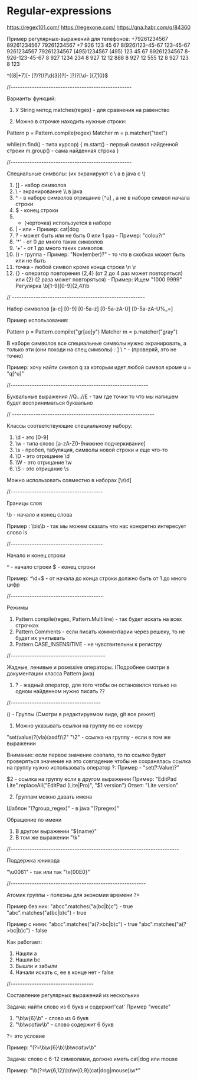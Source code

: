# Regular-expressions

https://regex101.com/
https://regexone.com/
https://qna.habr.com/q/84360

Пример регулярных-выражений для телефонов:
+79261234567
89261234567
79261234567
+7 926 123 45 67
8(926)123-45-67
123-45-67
9261234567
79261234567
(495)1234567
(495) 123 45 67
89261234567
8-926-123-45-67
8 927 1234 234
8 927 12 12 888
8 927 12 555 12
8 927 123 8 123

^((8|\+7)[\- ]?)?(\(?\d{3}\)?[\- ]?)?[\d\- ]{7,10}$

//---------------------------------------------------

Варианты функций:

1) У String метод matches(regex) - для сравнения на равенство

2) Можно в строчке находить нужные строки:

Pattern p = Pattern.compile(regex)
Matcher m = p.matcher("text")

while(m.find() - типа курсор) {
  m.start() - первый символ найденной строки
  m.group() - сама найденная строка
}

//---------------------------------------------------

Специальные символы: (их экранируют с \ а в java c \\)

1) [] - набор символов
2) \ - экранирование \\\\ в java
3) ^ - в наборе символов отрицание [\^u] , а не в наборе символ начала строки
4) $ - конец строки
5) - (черточка) используется в наборе
6) | - или - Пример: cat|dog
7) ? - может быть или не быть 0 или 1 раз - Пример: "colou?r"
8) '*' - от 0 до много таких символов
9) '+' - от 1 до много таких символов
10) () - группа - Пример: "Nov(ember)?" - то что в скобках может быть или не быть
11) точка - любой символ кроме конца строки \n \r
12) {} - оператор повторения {2,4} (от 2 до 4 раз может повторяться) или {2} (2 раза может повторяться) - Пример: Ищем "1000 9999" Регулярка \\b[1-9][0-9]{2,4}\\b

// --------------------------------------------------------

Набор символов
[a-c] [0-9] [0-5a-z] [0-5a-zA-U] [0-5a-zA-U%_=]

Пример использования:

Pattern p = Pattern.compile("gr[ae]y")
Matcher m = p.matcher("gray")

В наборе символов все специальные символы нужно экранировать, а только эти (они походи на спец символы) : ] \ ^ - (проверяй, это не точно)

Пример: хочу найти символ q за которым идет любой символ кроме u = "q[^u]"

//---------------------------------------------------------- 

Буквальные выражения
//Q...//E - там где точки то что мы напишем будет восприниматься буквально

// ------------------------------------------------------------

Классы соответствующие специальному набору:

1) \d - это [0-9]
2) \w - типа слово [a-zA-Z0-9нижнее подчеркивание]
3) \s - пробел, табуляция, символы новой строки и еще что-то
4) \D - это отрицание \d
5) \W - это отрицание \w
6) \S - это отрицание \s

Можно использовать совместно в наборах [\\s\\d]

//---------------------------------------

Границы слов

\b - начало и конец слова

Пример : \bis\b - так мы можем сказать что нас конкретно интересует слово is

//---------------------------------------

Начало и конец строки

^ - начало строки $ - конец строки

Пример: ^\\d+$ - от начала до конца строки должно быть от 1 до много цифр

//---------------------------------------

Режимы

1) Pattern.compile(regex, Pattern.Multiline) - так будет искать на всех строчках
2) Pattern.Comments - если писать комментарии через решеку, то не будет их учитывать
3) Pattern.CASE_INSENSITIVE - не чувствительны к регистру

//----------------------------------------

Жадные, ленивые и posessive операторы. (Подробнее смотри в документации класса Pattern java)

1) ? - жадный оператор, для того чтобы он остановился только на одном найденном нужно писать ??

//--------------------------------------

() - Группы (Смотри в редактируемом виде, git все режет)

1) Можно указывать ссылки на группу по ее номеру

"set(value)?(vla)(asdf)\\2"
"\\2" - ссылка на группу - если в том же выражении

Внимание: если первое значение совпало, то по ссылке будет проверяться значение на это совпадение
чтобы не сохранялась ссылка на группу нужно использовать оператор ?:
Пример - "set(?:Value)?"

$2 - ссылка на группу если в другом выражении
Пример: "EditPad Lite".replaceAll("EditPad (Lite|Pro)", "$1 version")
Ответ: "Lite version"

2) Группам можно давать имена

Шаблон "(?<Name>group_regex)" - в java "(?p<name>regex)"
  
Обращение по имени

1) В другом выражении "${name}"
2) В том же выражении "\\k<name>"

//-----------------------------------------------------------------------

Поддержка юникода

"\u0061" - так или так "\\x{00E0}"

//---------------------------------------------------------

Атомик группы - полезны для экономии времени ?>

Пример без них:
"abcc".matches("a(bc|b)c")  - true
"abc".matches("a(bc|b)c")  - true

Пример с ними:
"abcc".matches("a(?>bc|b)c")  - true
"abc".matches("a(?>bc|b)c")  - false

Как работает:
1) Нашли a
2) Нашли bc
3) Вышли и забыли
4) Начали искать c, ее в конце нет - false

//-----------------------------------

Составление регулярных выражений из нескольких

Задача: найти слово из 6 букв и содержит'cat' Пример "wecate"

1) "\b\w{6}\b" - слово из 6 букв
2) "\b\w*cat\w*\b" - слово содержит 6 букв

?= это условие

Пример: "(?=\b\w{6}\b)\b\w*cat\w*\b"

Задача: слово с 6-12 символами, должно иметь cat|dog или mouse

Пример: "\b(?=\w{6,12}\b)\w{0,9}(cat|dog|mouse)\w*"
